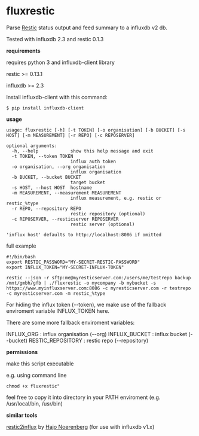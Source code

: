 # fluxrestic

Parse [Restic](https://restic.net/) status output and feed summary to a influxdb v2 db. 

Tested with influxdb 2.3 and restic 0.1.3

**requirements**

requires python 3 and influxdb-client library

restic >= 0.13.1

influxdb >= 2.3 

Install influxdb-client with this command:

```
$ pip install influxdb-client
```

**usage**

```
usage: fluxrestic [-h] [-t TOKEN] [-o organisation] [-b BUCKET] [-s HOST] [-m MEASUREMENT] [-r REPO] [-c REPOSERVER]

optional arguments:
  -h, --help            show this help message and exit
  -t TOKEN, --token TOKEN
                        influx auth token
  -o organisation, --org organisation
                        influx organisation
  -b BUCKET, --bucket BUCKET
                        target bucket
  -s HOST, --host HOST  hostname
  -m MEASUREMENT, --measurement MEASUREMENT
                        influx measurement, e.g. restic or restic_%type
  -r REPO, --repository REPO
                        restic repository (optional)
  -c REPOSERVER, --resticserver REPOSERVER
                        restic server (optional)

'influx host' defaults to http://localhost:8086 if omitted

```

full example

```
#!/bin/bash
export RESTIC_PASSWORD="MY-SECRET-RESTIC-PASSWORD"
export INFLUX_TOKEN="MY-SECRET-INFLUX-TOKEN"

restic --json -r sftp:me@myresticserver.com:/users/me/testrepo backup /mnt/gmbh/gfb | ./fluxrestic -o mycompany -b mybucket -s https://www.myinfluxserver.com:8086 -c myresticserver.com -r testrepo -c myresticserver.com -m restic_%type

```
For hiding the influx token (--token), we make use of the fallback enviroment variable INFLUX_TOKEN here.

There are some more fallback enviroment variables:

INFLUX_ORG : influx organisation (--org)
INFLUX_BUCKET : influx bucket (--bucket)
RESTIC_REPOSITORY : restic repo (--repository)


**permissions**

make this script executable

e.g. using command line

```
chmod +x fluxrestic"
```

feel free to copy it into directory in your PATH enviroment (e.g. /usr/local/bin, /usr/bin)


**similar tools**

[restic2influx](https://github.com/hn/restic2influx) by [Hajo Noerenberg](https://github.com/hn) (for use with influxdb v1.x)
